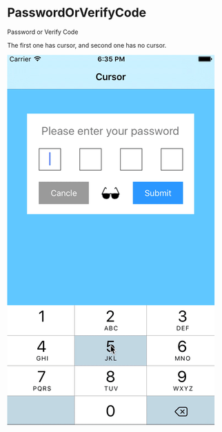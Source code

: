 # PasswordOrVerifyCode

Password or Verify Code

The first one has cursor, and second one has no cursor. 


![Alt Text](https://github.com/fanyu/PasswordOrVerifyCode/blob/master/password.gif)
